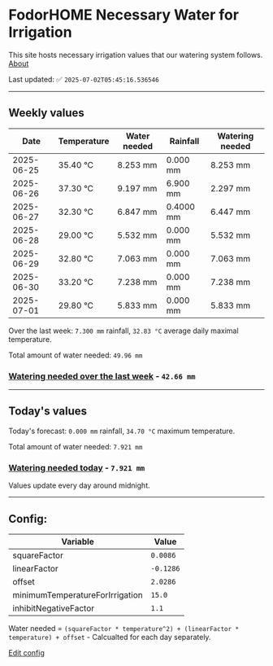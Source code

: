 # FodorHOME Necessary Water for Irrigation

This site hosts necessary irrigation values that our watering system follows. [About](https://github.com/redyau/irrigation)

Last updated: ✅ `2025-07-02T05:45:16.536546`

---

## Weekly values

| Date | Temperature | Water needed | Rainfall | Watering needed |
|-----|-----|-----|-----|-----|
| 2025-06-25 | 35.40 °C | 8.253 mm | 0.000 mm | 8.253 mm |
| 2025-06-26 | 37.30 °C | 9.197 mm | 6.900 mm | 2.297 mm |
| 2025-06-27 | 32.30 °C | 6.847 mm | 0.4000 mm | 6.447 mm |
| 2025-06-28 | 29.00 °C | 5.532 mm | 0.000 mm | 5.532 mm |
| 2025-06-29 | 32.80 °C | 7.063 mm | 0.000 mm | 7.063 mm |
| 2025-06-30 | 33.20 °C | 7.238 mm | 0.000 mm | 7.238 mm |
| 2025-07-01 | 29.80 °C | 5.833 mm | 0.000 mm | 5.833 mm |


Over the last week: `7.300 mm` rainfall, `32.83 °C` average daily maximal temperature.

Total amount of water needed: `49.96 mm`

### [Watering needed over the last week](lastweek.txt) - `42.66 mm`

---

## Today's values

Today's forecast: `0.000 mm` rainfall, `34.70 °C` maximum temperature.

Total amount of water needed: `7.921 mm`

### [Watering needed today](today.txt) - `7.921 mm`

Values update every day around midnight.

---

## Config:

| Variable | Value |
|-----|-----|
| squareFactor | `0.0086` |
| linearFactor | `-0.1286` |
| offset | `2.0286` |
| minimumTemperatureForIrrigation | `15.0` |
| inhibitNegativeFactor | `1.1` |

Water needed = `(squareFactor * temperature^2) + (linearFactor * temperature) + offset` - Calcualted for each day separately.

[Edit config](https://github.com/RedyAu/irrigation/edit/main/config.json)
